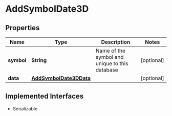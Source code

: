 

# AddSymbolDate3D


## Properties

Name | Type | Description | Notes
------------ | ------------- | ------------- | -------------
**symbol** | **String** | Name of the symbol and unique to this database |  [optional]
**data** | [**AddSymbolDate3DData**](AddSymbolDate3DData.md) |  |  [optional]


## Implemented Interfaces

* Serializable


